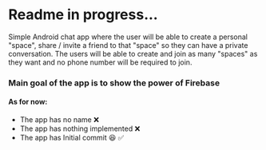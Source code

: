 # Readme in progress...

Simple Android chat app where the user will be able to create a personal "space", share / invite a friend to that "space"
so they can have a private conversation. The users will be able to create and join as many "spaces" as they want and no phone
number will be required to join. 

### Main goal of the app is to show the power of Firebase

#### As for now:
- The app has no name :x:
- The app has nothing implemented :x:
- The app has Initial commit :satisfied: :white_check_mark:

